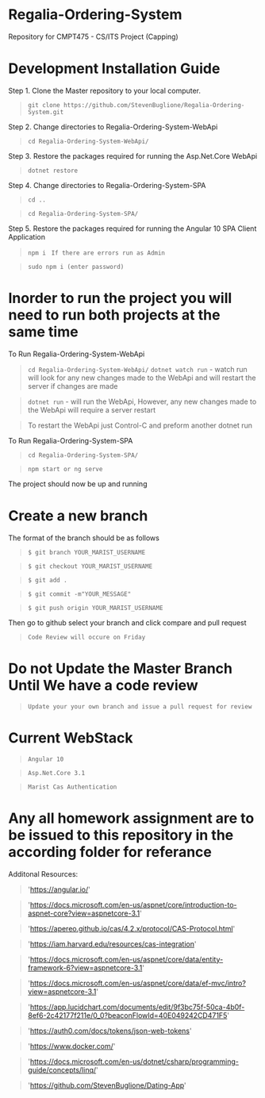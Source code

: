 # Regalia-Ordering-System
Repository for CMPT475 - CS/ITS Project (Capping)


# Development Installation Guide

Step 1. Clone the Master repository to your local computer.
> `git clone https://github.com/StevenBuglione/Regalia-Ordering-System.git`

Step 2. Change directories to Regalia-Ordering-System-WebApi
> `cd Regalia-Ordering-System-WebApi/`

Step 3. Restore the packages required for running the Asp.Net.Core WebApi
> `dotnet restore`

Step 4. Change directories to Regalia-Ordering-System-SPA
> `cd ..`

> `cd Regalia-Ordering-System-SPA/`

Step 5. Restore the packages required for running the Angular 10 SPA Client Application
> `npm i `
> `If there are errors run as Admin`

> `sudo npm i (enter password)`

# Inorder to run the project you will need to run both projects at the same time

To Run Regalia-Ordering-System-WebApi

> `cd Regalia-Ordering-System-WebApi/`
> `dotnet watch run` - watch run will look for any new changes made to the WebApi and will restart the server if changes are made

> `dotnet run` - will run the WebApi, However, any new changes made to the WebApi will require a server restart

> To restart the WebApi just Control-C and preform another dotnet run 

To Run Regalia-Ordering-System-SPA 

> `cd Regalia-Ordering-System-SPA/`

> `npm start or ng serve`

The project should now be up and running


# Create a new branch
The format of the branch should be as follows
>  `$ git branch YOUR_MARIST_USERNAME`

>  `$ git checkout YOUR_MARIST_USERNAME`

>  `$ git add . `

>  `$ git commit -m"YOUR_MESSAGE"`

>  `$ git push origin YOUR_MARIST_USERNAME`

Then go to github select your branch and click compare and pull request

> `Code Review will occure on Friday`

# Do not Update the Master Branch Until We have a code review

> `Update your your own branch and issue a pull request for review`

# Current WebStack
> `Angular 10`

> `Asp.Net.Core 3.1`

> `Marist Cas Authentication`


# Any all homework assignment are to be issued to this repository in the according folder for referance 

Additonal Resources:
>'https://angular.io/'

>'https://docs.microsoft.com/en-us/aspnet/core/introduction-to-aspnet-core?view=aspnetcore-3.1'

>'https://apereo.github.io/cas/4.2.x/protocol/CAS-Protocol.html'

>'https://iam.harvard.edu/resources/cas-integration'

>'https://docs.microsoft.com/en-us/aspnet/core/data/entity-framework-6?view=aspnetcore-3.1'

>'https://docs.microsoft.com/en-us/aspnet/core/data/ef-mvc/intro?view=aspnetcore-3.1'

>'https://app.lucidchart.com/documents/edit/9f3bc75f-50ca-4b0f-8ef6-2c42177f211e/0_0?beaconFlowId=40E049242CD471F5'

>'https://auth0.com/docs/tokens/json-web-tokens'

>'https://www.docker.com/'

>'https://docs.microsoft.com/en-us/dotnet/csharp/programming-guide/concepts/linq/'

>'https://github.com/StevenBuglione/Dating-App'

